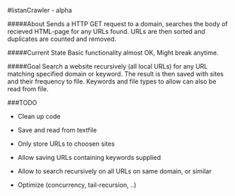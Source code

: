 #listanCrawler - alpha

#####About
Sends a HTTP GET request to a domain, searches the body of recieved HTML-page for any URLs found. URLs are then sorted and duplicates are counted and removed.

#####Current State
Basic functionality almost OK, Might break anytime.

#####Goal
Search a website recursively (all local URLs) for any URL matching specified domain or keyword. The result is then saved with sites and their frequency to file. Keywords and file types to allow can also be read from file.

###TODO
* Clean up code

* Save and read from textfile

* Only store URLs to choosen sites

* Allow saving URLs containing keywords supplied

* Allow to search recursively on all URLs on same domain, or similar

* Optimize (concurrency, tail-recursion, ..)
